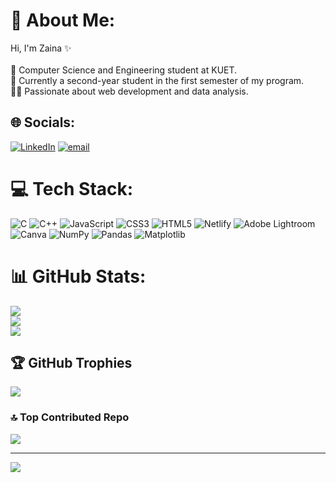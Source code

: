# 💫 About Me:
Hi, I'm Zaina ✨<br><br>🧠 Computer Science and Engineering student at KUET.<br>📖 Currently a second-year student in the first semester of my program.<br>👩‍💻 Passionate about web development and data analysis.


## 🌐 Socials:
[![LinkedIn](https://img.shields.io/badge/LinkedIn-%230077B5.svg?logo=linkedin&logoColor=white)](https://linkedin.com/in/zaina-rahman-4746b7334) [![email](https://img.shields.io/badge/Email-D14836?logo=gmail&logoColor=white)](mailto:zairaha32@gmail.com) 

# 💻 Tech Stack:
![C](https://img.shields.io/badge/c-%2300599C.svg?style=for-the-badge&logo=c&logoColor=white) ![C++](https://img.shields.io/badge/c++-%2300599C.svg?style=for-the-badge&logo=c%2B%2B&logoColor=white) ![JavaScript](https://img.shields.io/badge/javascript-%23323330.svg?style=for-the-badge&logo=javascript&logoColor=%23F7DF1E) ![CSS3](https://img.shields.io/badge/css3-%231572B6.svg?style=for-the-badge&logo=css3&logoColor=white) ![HTML5](https://img.shields.io/badge/html5-%23E34F26.svg?style=for-the-badge&logo=html5&logoColor=white) ![Netlify](https://img.shields.io/badge/netlify-%23000000.svg?style=for-the-badge&logo=netlify&logoColor=#00C7B7) ![Adobe Lightroom](https://img.shields.io/badge/Adobe%20Lightroom-31A8FF.svg?style=for-the-badge&logo=Adobe%20Lightroom&logoColor=white) ![Canva](https://img.shields.io/badge/Canva-%2300C4CC.svg?style=for-the-badge&logo=Canva&logoColor=white) ![NumPy](https://img.shields.io/badge/numpy-%23013243.svg?style=for-the-badge&logo=numpy&logoColor=white) ![Pandas](https://img.shields.io/badge/pandas-%23150458.svg?style=for-the-badge&logo=pandas&logoColor=white) ![Matplotlib](https://img.shields.io/badge/Matplotlib-%23ffffff.svg?style=for-the-badge&logo=Matplotlib&logoColor=black)
# 📊 GitHub Stats:
![](https://github-readme-stats.vercel.app/api?username=ZainaRahman&theme=dark&hide_border=false&include_all_commits=false&count_private=false)<br/>
![](https://nirzak-streak-stats.vercel.app/?user=ZainaRahman&theme=dark&hide_border=false)<br/>
![](https://github-readme-stats.vercel.app/api/top-langs/?username=ZainaRahman&theme=dark&hide_border=false&include_all_commits=false&count_private=false&layout=compact)

## 🏆 GitHub Trophies
![](https://github-profile-trophy.vercel.app/?username=ZainaRahman&theme=radical&no-frame=false&no-bg=true&margin-w=4)

### 🔝 Top Contributed Repo
![](https://github-contributor-stats.vercel.app/api?username=ZainaRahman&limit=5&theme=dark&combine_all_yearly_contributions=true)

---
[![](https://visitcount.itsvg.in/api?id=ZainaRahman&icon=0&color=0)](https://visitcount.itsvg.in)

<!-- Proudly created with GPRM ( https://gprm.itsvg.in ) -->
